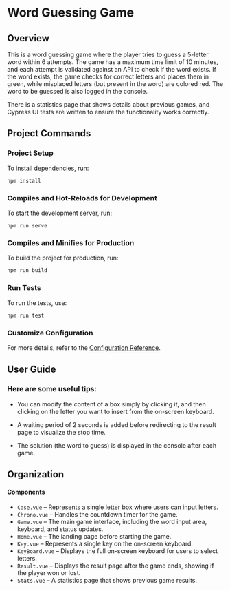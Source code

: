 
# Word Guessing Game

## Overview

This is a word guessing game where the player tries to guess a 5-letter word within 6 attempts. The game has a maximum time limit of 10 minutes, and each attempt is validated against an API to check if the word exists. If the word exists, the game checks for correct letters and places them in green, while misplaced letters (but present in the word) are colored red. The word to be guessed is also logged in the console.

There is a statistics page that shows details about previous games, and Cypress UI tests are written to ensure the functionality works correctly.

## Project Commands

### Project Setup

To install dependencies, run:
```
npm install
```

### Compiles and Hot-Reloads for Development

To start the development server, run:
```
npm run serve
```

### Compiles and Minifies for Production

To build the project for production, run:
```
npm run build
```

### Run Tests

To run the tests, use:
```
npm run test
```

### Customize Configuration

For more details, refer to the [Configuration Reference](https://cli.vuejs.org/config/).

## User Guide

### Here are some useful tips:

- You can modify the content of a box simply by clicking it, and then clicking on the letter you want to insert from the on-screen keyboard.

- A waiting period of 2 seconds is added before redirecting to the result page to visualize the stop time.

- The solution (the word to guess) is displayed in the console after each game.

## Organization

#### Components

- `Case.vue` – Represents a single letter box where users can input letters.
- `Chrono.vue` – Handles the countdown timer for the game.
- `Game.vue` – The main game interface, including the word input area, keyboard, and status updates.
- `Home.vue` – The landing page before starting the game.
- `Key.vue` – Represents a single key on the on-screen keyboard.
- `KeyBoard.vue` – Displays the full on-screen keyboard for users to select letters.
- `Result.vue` – Displays the result page after the game ends, showing if the player won or lost.
- `Stats.vue` – A statistics page that shows previous game results.